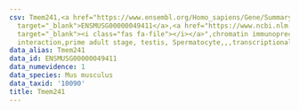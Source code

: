 ```yaml
---
csv: Tmem241,<a href="https://www.ensembl.org/Homo_sapiens/Gene/Summary?db=core;g=ENSMUSG00000049411"
  target="_blank">ENSMUSG00000049411</a>,<a href="https://www.ncbi.nlm.nih.gov/pubmed/25450459"
  target="_blank"><i class="fas fa-file"></i></a>",chromatin immunoprecipitation assay,direct
  interaction,prime adult stage, testis, Spermatocyte,,,transcriptional regulation,
data_alias: Tmem241
data_id: ENSMUSG00000049411
data_numevidence: 1
data_species: Mus musculus
data_taxid: '10090'
title: Tmem241
---
```

